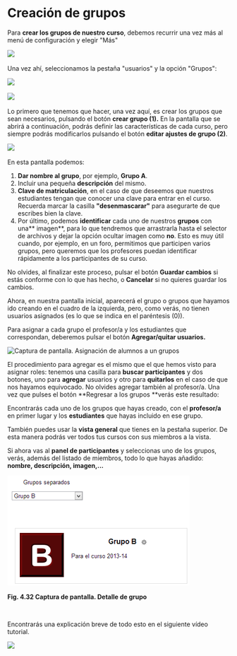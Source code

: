 
# Creación de grupos

Para **crear los grupos de nuestro curso**, debemos recurrir una vez más al menú de configuración y elegir "Más"

![](/assets/Selección_219.png)

Una vez ahí, seleccionamos la pestaña "usuarios" y la opción "Grupos":

![](/assets/Selección_220.png)

![](/assets/Selección_221.png)

Lo primero que tenemos que hacer, una vez aquí, es crear los grupos que sean necesarios, pulsando el botón **crear grupo (1).** En la pantalla que se abrirá a continuación, podrás definir las características de cada curso, pero siempre podrás modificarlos pulsando el botón **editar ajustes de grupo (2)**.

![](/assets/Selección_222.png)
 

En esta pantalla podemos:

1. **Dar nombre al grupo**, por ejemplo, ****Grupo A****.
1. Incluir una pequeña **descripción** del mismo.
1. **Clave de matriculación**, en el caso de que deseemos que nuestros estudiantes tengan que conocer una clave para entrar en el curso. Recuerda marcar la casilla **"desenmascarar"** para asegurarte de que escribes bien la clave.
1. Por último, podemos **identificar** cada uno de nuestros **grupos** con una** imagen**, para lo que tendremos que arrastrarla hasta el selector de archivos y dejar la opción ocultar imagen como **no**. Esto es muy útil cuando, por ejemplo, en un foro, permitimos que participen varios grupos, pero queremos que los profesores puedan identificar rápidamente a los participantes de su curso.

No olvides, al finalizar este proceso, pulsar el botón **Guardar cambios** si estás conforme con lo que has hecho, o **Cancelar** si no quieres guardar los cambios.

Ahora, en nuestra pantalla inicial, aparecerá el grupo o grupos que hayamos ido creando en el cuadro de la izquierda, pero, como verás, no tienen usuarios asignados (es lo que se indica en el paréntesis (0)).

Para asignar a cada grupo el profesor/a y los estudiantes que correspondan, deberemos pulsar el botón **Agregar/quitar usuarios.**

![Captura de pantalla. Asignación de alumnos a un grupos](/assets/Selección_223.png)
 

El procedimiento para agregar es el mismo que el que hemos visto para asignar roles: tenemos una casilla para **buscar participantes** y dos botones, uno para **agregar** usuarios y otro para **quitarlos** en el caso de que nos hayamos equivocado. No olvides agregar también al profesor/a. Una vez que pulses el botón **Regresar a los grupos **verás este resultado:


Encontrarás cada uno de los grupos que hayas creado, con el **profesor/a** en primer lugar y los **estudiantes** que hayas incluido en ese grupo.

También puedes usar la **vista general** que tienes en la pestaña superior. De esta manera podrás ver todos tus cursos con sus miembros a la vista.

Si ahora vas al **panel de participantes** y seleccionas uno de los grupos, verás, además del listado de miembros, todo lo que hayas añadido: **nombre, descripción, imagen,...**


![](img/grupo_con_datos.png)

**Fig. 4.32 Captura de pantalla. Detalle de grupo**

 

Encontrarás una explicación breve de todo esto en el siguiente vídeo tutorial.


![](portada_del_videotutorial_editar_grupos..png)

